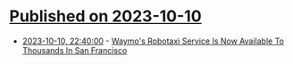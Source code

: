 # [Published on 2023-10-10](index.md)

* [2023-10-10, 22:40:00](https://tech.slashdot.org/story/23/10/10/2125208/waymos-robotaxi-service-is-now-available-to-thousands-in-san-francisco?utm_source=rss1.0mainlinkanon&utm_medium=feed) - [Waymo's Robotaxi Service Is Now Available To Thousands In San Francisco](https://tech.slashdot.org/story/23/10/10/2125208/waymos-robotaxi-service-is-now-available-to-thousands-in-san-francisco?utm_source=rss1.0mainlinkanon&utm_medium=feed)

